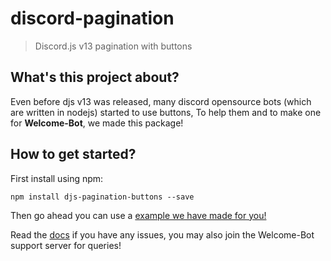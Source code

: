 # discord-pagination
> Discord.js v13 pagination with buttons

## What's this project about?

Even before djs v13 was released, many discord opensource bots (which are written in nodejs) started to use buttons,
To help them and to make one for **Welcome-Bot**, we made this package!

## How to get started?

First install using npm:

```
npm install djs-pagination-buttons --save
```

Then go ahead you can use a [example we have made for you!](https://github.com/Welcome-Bot/discord-pagination/blob/main/example/bot.js)

Read the [docs](https://welcome-bot.github.io/discord-pagination/classes/Pagination.Pagination-1.html) if you have any issues, you may also join the Welcome-Bot support server for queries!
